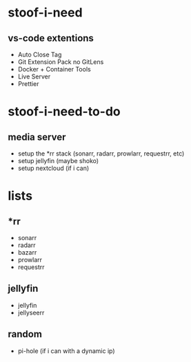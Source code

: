 # stoof-i-need
## vs-code extentions
- Auto Close Tag
- Git Extension Pack no GitLens
- Docker + Container Tools
- Live Server
- Prettier
# stoof-i-need-to-do
## media server
- setup the *rr stack (sonarr, radarr, prowlarr, requestrr, etc)
- setup jellyfin (maybe shoko)
- setup nextcloud (if i can)
# lists
## *rr
- sonarr
- radarr
- bazarr
- prowlarr
- requestrr
## jellyfin
- jellyfin
- jellyseerr 
## random 
- pi-hole (if i can with a dynamic ip)
